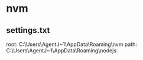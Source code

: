 # nvm

## settings.txt

root: C:\Users\AgentJ~1\AppData\Roaming\nvm
path: C:\Users\AgentJ~1\AppData\Roaming\nodejs
